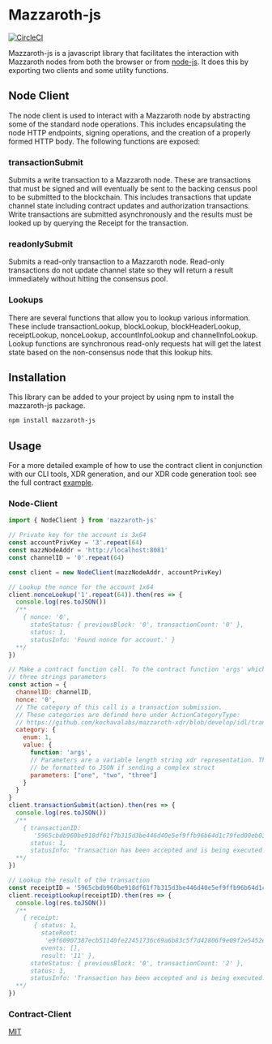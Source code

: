 # Mazzaroth-js

[![CircleCI](https://circleci.com/gh/kochavalabs/mazzaroth-js.svg?style=svg)](https://circleci.com/gh/kochavalabs/mazzaroth-js)

Mazzaroth-js is a javascript library that facilitates the interaction with
Mazzaroth nodes from both the browser or from [node-js](https://nodejs.org/en/).
It does this by exporting two clients and some utility functions.

## Node Client

The node client is used to interact with a Mazzaroth node by abstracting some
of the standard node operations. This includes encapsulating the node HTTP
endpoints, signing operations, and the creation of a properly formed HTTP
body. The following functions are exposed:

### transactionSubmit

Submits a write transaction to a Mazzaroth node. These are transactions
that must be signed and will eventually be sent to the backing census
pool to be submitted to the blockchain. This includes transactions that
update channel state including contract updates and authorization
transactions. Write transactions are submitted asynchronously and the
results must be looked up by querying the Receipt for the transaction.

### readonlySubmit

Submits a read-only transaction to a Mazzaroth node. Read-only transactions
do not update channel state so they will return a result immediately
without hitting the consensus pool.

### Lookups

There are several functions that allow you to lookup various information. These
include transactionLookup, blockLookup, blockHeaderLookup, receiptLookup,
nonceLookup, accountInfoLookup and channelInfoLookup. Lookup functions are
synchronous read-only requests hat will get the latest state based on the
non-consensus node that this lookup hits.

## Installation

This library can be added to your project by using npm to install the
mazzaroth-js package.

```bash
npm install mazzaroth-js
```

## Usage

For a more detailed example of how to use the contract client in conjunction
with our CLI tools, XDR generation, and our XDR code generation tool: see the
full contract [example](https://github.com/kochavalabs/full-contract-example).

### Node-Client

```js
import { NodeClient } from 'mazzaroth-js'

// Private key for the account is 3x64
const accountPrivKey = '3'.repeat(64)
const mazzNodeAddr = 'http://localhost:8081'
const channelID = '0'.repeat(64)

const client = new NodeClient(mazzNodeAddr, accountPrivKey)

// Lookup the nonce for the account 1x64
client.nonceLookup('1'.repeat(64)).then(res => {
  console.log(res.toJSON())
  /**
    { nonce: '0',
      stateStatus: { previousBlock: '0', transactionCount: '0' },
      status: 1,
      statusInfo: 'Found nonce for account.' }
  **/
})

// Make a contract function call. To the contract function 'args' which takes
// three strings parameters
const action = {
  channelID: channelID,
  nonce: '0',
  // The category of this call is a transaction submission.
  // These categories are defined here under ActionCategoryType:
  // https://github.com/kochavalabs/mazzaroth-xdr/blob/develop/idl/transaction.x
  category: {
    enum: 1,
    value: {
      function: 'args',
      // Parameters are a variable length string xdr representation. They should
      // be formatted to JSON if sending a complex struct
      parameters: ["one", "two", "three"]
    }
  }
}
client.transactionSubmit(action).then(res => {
  console.log(res.toJSON())
  /**
    { transactionID:
       '5965cbdb960be918df61f7b315d3be446d40e5ef9ffb96b64d1c79fed00eb03f',
      status: 1,
      statusInfo: 'Transaction has been accepted and is being executed.' }
  **/
})

// Lookup the result of the transaction
const receiptID = '5965cbdb960be918df61f7b315d3be446d40e5ef9ffb96b64d1c79fed00eb03f'
client.receiptLookup(receiptID).then(res => {
  console.log(res.toJSON())
  /**
    { receipt:
       { status: 1,
         stateRoot:
          'e9f60907387ecb51140fe22451736c69a6b83c5f7d42806f9e09f2e5452ebd0e',
         events: [],
         result: '11' },
      stateStatus: { previousBlock: '0', transactionCount: '2' },
      status: 1,
      statusInfo: 'Transaction has been accepted and is being executed.' }
  **/
})
```

### Contract-Client

[MIT](https://choosealicense.com/licenses/mit/)
